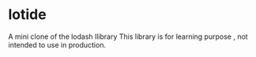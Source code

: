 # lotide
A mini clone of the lodash llibrary
This library is for learning purpose , not intended to use in production.
